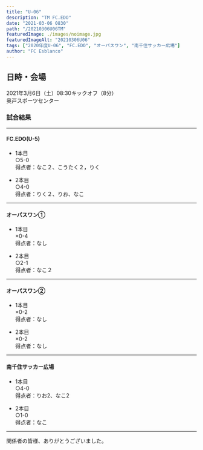 ```yaml
---
title: "U-06"
description: "TM FC.EDO"
date: "2021-03-06 0830"
path: "/20210306U06TM"
featuredImage: ./images/noimage.jpg
featuredImageAlt: "20210306U06"
tags: ["2020年度U-06", "FC.EDO", "オーパスワン", "南千住サッカー広場"]
author: "FC Esblanco"
---
```


## 日時・会場

2021年3月6日（土）08:30キックオフ（8分）  
奥戸スポーツセンター

### 試合結果

*** 

#### FC.EDO(U-5)

* 1本目  
○5-0  
得点者：なこ２、こうたく２，りく

* 2本目  
○4-0  
得点者：りく２、りお、なこ

*** 

#### オーパスワン①

* 1本目  
×0-4  
得点者：なし

* 2本目  
○2-1  
得点者：なこ２

*** 

#### オーパスワン②

* 1本目  
×0-2  
得点者：なし

* 2本目  
×0-2  
得点者：なし

*** 

#### 南千住サッカー広場

* 1本目  
○4-0  
得点者：りお2、なこ2

* 2本目  
○1-0  
得点者：なこ


*** 

関係者の皆様、ありがとうございました。
